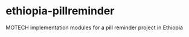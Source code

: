 ethiopia-pillreminder
=====================

MOTECH implementation modules for a pill reminder project in Ethiopia